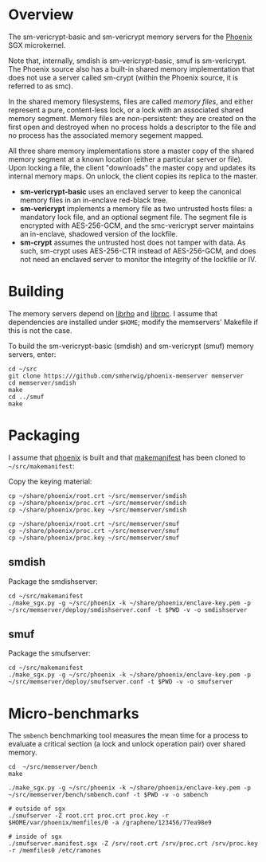 Overview
========
The sm-vericrypt-basic and sm-vericrypt memory servers for the
[Phoenix](https://github.com/smherwig/phoenix) SGX microkernel.

Note that, internally, smdish is sm-vericrypt-basic, smuf is sm-vericrypt.  The
Phoenix source also has a built-in shared memory implementation that does not
use a server called sm-crypt (within the Phoenix source, it is referred to as
smc).

In the shared memory filesystems, files are called *memory files*, and either
represent a pure, content-less lock, or a lock with an associated shared memory
segment.  Memory files are non-persistent: they are created on the first open
and destroyed when no process holds a descriptor to the file and no process has
the associated memory segement mapped.

All three share memory implementations store a master copy of the shared
memory segment at a known location (either a particular server or file).  Upon
locking a file, the client "downloads" the master copy and updates its internal
memory maps.  On unlock, the client copies its replica to the master.

- **sm-vericrypt-basic** uses an enclaved server to keep the canonical memory
files in an in-enclave red-black tree.
- **sm-vericrypt** implements a memory file as two untrusted hosts files: a
mandatory lock file, and an optional segment file.  The segment file is
encrypted with AES-256-GCM, and the smc-vericrypt server maintains an
in-enclave, shadowed version of the lockfile.
- **sm-crypt** assumes the untrusted host does not tamper with data.  As such,
sm-crypt uses AES-256-CTR instead of AES-256-GCM, and does not need an
enclaved server to monitor the integrity of the lockfile or IV.



<a name="building"/> Building
=============================

The memory servers depend on
[librho](https://github.com/smherwig/librho) and
[librpc](https://github.com/smherwig/phoenix-librpc).
I assume that dependencies are installed under `$HOME`; modify the memservers'
Makefile if this is not the case.


To build the sm-vericrypt-basic (smdish) and sm-vericrypt (smuf) memory
servers, enter:

```
cd ~/src
git clone https:///github.com/smherwig/phoenix-memserver memserver
cd memserver/smdish
make
cd ../smuf
make
```

<a name="packaging"/> Packaging
===============================

I assume that [phoenix](https://github.com/smherwig/phoenix#building) is built
and that [makemanifest](https://github.com/smherwig/phoenix-makemanfiest) has
been cloned to `~/src/makemanifest`:

Copy the keying material:

```
cp ~/share/phoenix/root.crt ~/src/memserver/smdish
cp ~/share/phoenix/proc.crt ~/src/memserver/smdish 
cp ~/share/phoenix/proc.key ~/src/memserver/smdish 

cp ~/share/phoenix/root.crt ~/src/memserver/smuf
cp ~/share/phoenix/proc.crt ~/src/memserver/smuf
cp ~/share/phoenix/proc.key ~/src/memserver/smuf 
```

smdish
------

Package the smdishserver:

```
cd ~/src/makemanifest
./make_sgx.py -g ~/src/phoenix -k ~/share/phoenix/enclave-key.pem -p ~/src/memserver/deploy/smdishserver.conf -t $PWD -v -o smdishserver
```


smuf
----

Package the smufserver:

```
cd ~/src/makemanifest
./make_sgx.py -g ~/src/phoenix -k ~/share/phoenix/enclave-key.pem -p ~/src/memserver/deploy/smufserver.conf -t $PWD -v -o smufserver
```


<a name="micro-benchmarks"/> Micro-benchmarks
=============================================

The `smbench` benchmarking tool measures the mean time for a process to
evaluate a critical section (a lock and unlock operation pair) over shared
memory.


```
cd  ~/src/memserver/bench
make
```

```
./make_sgx.py -g ~/src/phoenix -k ~/share/phoenix/enclave-key.pem -p ~/src/memserver/bench/smbench.conf -t $PWD -v -o smbench
```

```
# outside of sgx
./smufserver -Z root.crt proc.crt proc.key -r $HOME/var/phoenix/memfiles/0 -a /graphene/123456/77ea98e9
```

```
# inside of sgx
./smufserver.manifest.sgx -Z /srv/root.crt /srv/proc.crt /srv/proc.key -r /memfiles0 /etc/ramones
```
